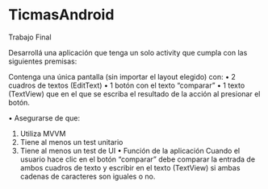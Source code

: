 # TicmasAndroid
Trabajo Final

Desarrollá una aplicación que tenga un solo activity que cumpla con las siguientes premisas:

Contenga una única pantalla (sin importar el layout elegido) con:
•	2 cuadros de textos (EditText) 
•	1 botón con el texto “comparar”
•	1 texto (TextView) que en el que se escriba el resultado de la acción al presionar el botón.

•	Asegurarse de que:
1.	Utiliza MVVM
2.	Tiene al menos un test unitario
3.	Tiene al menos un test de UI
•	Función de la aplicación
Cuando el usuario hace clic en el botón “comparar” debe comparar la entrada de ambos cuadros de texto y escribir en el texto (TextView) si ambas cadenas de caracteres son iguales o no.


